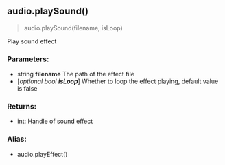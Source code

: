 
## audio.playSound()

> audio.playSound(filename, isLoop)

Play sound effect

### Parameters:

-   string **filename** The path of the effect file
-   [_optional bool **isLoop**_] Whether to loop the effect playing, default value is false

### Returns:

-   int: Handle of sound effect

### Alias:

-   audio.playEffect()
